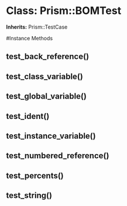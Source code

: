 # Class: Prism::BOMTest
**Inherits:** Prism::TestCase
    




#Instance Methods
## test_back_reference() [](#method-i-test_back_reference)

## test_class_variable() [](#method-i-test_class_variable)

## test_global_variable() [](#method-i-test_global_variable)

## test_ident() [](#method-i-test_ident)

## test_instance_variable() [](#method-i-test_instance_variable)

## test_numbered_reference() [](#method-i-test_numbered_reference)

## test_percents() [](#method-i-test_percents)

## test_string() [](#method-i-test_string)

